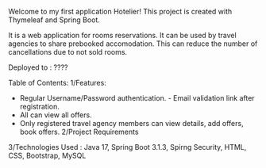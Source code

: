 Welcome to my first application Hotelier! This project is created with Thymeleaf and Spring Boot.

It is a web application for rooms reservations.
It can be used by travel agencies to share prebooked accomodation.
This can reduce the number of cancellations due to not sold rooms.


Deployed to :
????

Table of Contents:
1/Features:
- Regular Username/Password authentication. - Email validation link after registration.
- All can view all offers.
- Only registered travel agency members can view details, add offers, book offers.
2/Project Requirements

3/Technologies Used :
Java 17, Spring Boot 3.1.3, Spirng Security, HTML, CSS, Bootstrap, MySQL

